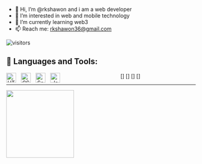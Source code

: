 - 👋 Hi, I’m @rkshawon and i am a web developer
- 👀 I’m interested in web and mobile technology
- 🌱 I’m currently learning web3
- 📫 Reach me: rkshawon36@gmail.com

![visitors](https://visitor-badge.glitch.me/badge?page_id=page.id)

## 🧰 Languages and Tools:
<p align="center">
[<img align="left" alt="HTML5" width="26px" src="https://cdn.jsdelivr.net/gh/devicons/devicon/icons/html5/html5-original.svg" style="padding-right:10px;" />]
[<img align="left" alt="CSS3" width="26px" src="https://cdn.jsdelivr.net/gh/devicons/devicon/icons/css3/css3-original.svg" style="padding-right:10px;" />]
[<img align="left" alt="Sass" width="26px" src="https://cdn.jsdelivr.net/gh/devicons/devicon/icons/sass/sass-original.svg" style="padding-right:10px;" />]
[<img align="left" alt="JavaScript" width="26px" src="https://cdn.jsdelivr.net/gh/devicons/devicon/icons/javascript/javascript-original.svg" style="padding-right:10px;" />]


</p>

---
<!---
rkshawon/rkshawon is a ✨ special ✨ repository because its `README.md` (this file) appears on your GitHub profile.
You can click the Preview link to take a look at your changes.
--->

<img height="180em" src="https://github-readme-stats.vercel.app/api?username=rkshawon&show_icons=true&hide_border=true&&count_private=true&include_all_commits=true" />
